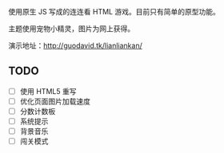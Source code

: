 使用原生 JS 写成的连连看 HTML 游戏。目前只有简单的原型功能。

主题使用宠物小精灵，图片为网上获得。

演示地址：http://guodavid.tk/lianliankan/ 

## TODO

- [ ] 使用 HTML5 重写
- [ ] 优化页面图片加载速度
- [ ] 分数计数板
- [ ] 系统提示
- [ ] 背景音乐
- [ ] 闯关模式